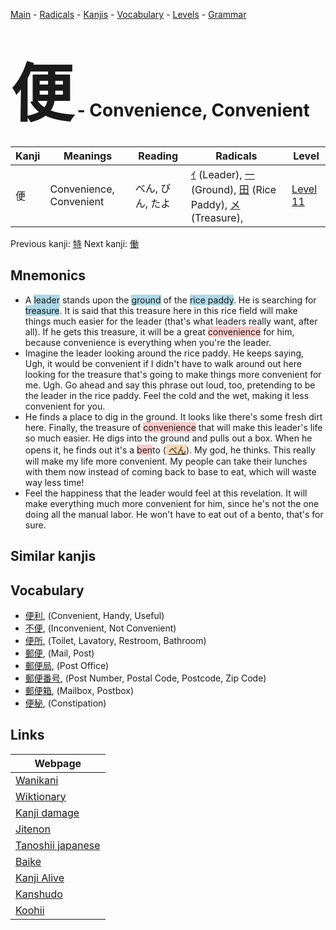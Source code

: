 <style> bigfont {font-size: 100px}</style>
[Main](../index.md) -
[Radicals](../radicals.md) -
[Kanjis](../kanjis.md) -
[Vocabulary](../vocabulary.md) -
[Levels](../levels.md) -
[Grammar](../grammar.md)
# <bigfont> 便</bigfont> - Convenience, Convenient 

| Kanji | Meanings | Reading | Radicals | Level |
| --- | --- | --- | --- | --- |
| 便 | Convenience, Convenient | べん, びん, たよ | [ｲ](../radicals/ｲ.md) (Leader), [一](../radicals/一.md) (Ground), [田](../radicals/田.md) (Rice Paddy), [メ](../radicals/メ.md) (Treasure),  | [Level 11](../levels/wk_level11.md) |

Previous kanji: [特](特.md) Next kanji: [働](働.md) 

## Mnemonics
 * A <span style="background-color:#ADD8E6"> leader</span> stands upon the <span style="background-color:#ADD8E6"> ground</span> of the <span style="background-color:#ADD8E6"> rice paddy</span>. He is searching for <span style="background-color:#ADD8E6"> treasure</span>. It is said that this treasure here in this rice field will make things much easier for the leader (that's what leaders really want, after all). If he gets this treasure, it will be a great <span style="background-color:#ffcccb"> convenience</span> for him, because convenience is everything when you're the leader.
* Imagine the leader looking around the rice paddy. He keeps saying, Ugh, it would be convenient if I didn't have to walk around out here looking for the treasure that's going to make things more convenient for me. Ugh. Go ahead and say this phrase out loud, too, pretending to be the leader in the rice paddy. Feel the cold and the wet, making it less convenient for you.
* He finds a place to dig in the ground. It looks like there's some fresh dirt here. Finally, the treasure of <span style="background-color:#ffcccb"> convenience</span> that will make this leader's life so much easier. He digs into the ground and pulls out a box. When he opens it, he finds out it's a <span style="background-color:#ffcccb"> ben</span>to (<span style="background-color:#fed8b1"> [べん](https://jisho.org/search/べん)</span>). My god, he thinks. This really will make my life more convenient. My people can take their lunches with them now instead of coming back to base to eat, which will waste way less time!
* Feel the happiness that the leader would feel at this revelation. It will make everything much more convenient for him, since he's not the one doing all the manual labor. He won't have to eat out of a bento, that's for sure.


## Similar kanjis
 


## Vocabulary
 * [便利](../vocabulary/便.md), (Convenient, Handy, Useful)
* [不便](../vocabulary/便.md), (Inconvenient, Not Convenient)
* [便所](../vocabulary/便.md), (Toilet, Lavatory, Restroom, Bathroom)
* [郵便](../vocabulary/便.md), (Mail, Post)
* [郵便局](../vocabulary/便.md), (Post Office)
* [郵便番号](../vocabulary/便.md), (Post Number, Postal Code, Postcode, Zip Code)
* [郵便箱](../vocabulary/便.md), (Mailbox, Postbox)
* [便秘](../vocabulary/便.md), (Constipation)



## Links 

| Webpage |
| --- |
| [Wanikani          ](https://www.wanikani.com/kanji/便) |
| [Wiktionary        ](https://en.wiktionary.org/wiki/便) |
| [Kanji damage      ](http://www.kanjidamage.com/kanji/search?utf8=✓&q=便) |
| [Jitenon           ](https://jitenon.com/kanji/便) |
| [Tanoshii japanese ](https://www.tanoshiijapanese.com/dictionary/kanji.cfm?k=便) |
| [Baike             ](https://baike.baidu.com/item/便) |
| [Kanji Alive       ](https://app.kanjialive.com/便) |
| [Kanshudo          ](https://www.kanshudo.com/searchmn?q=便) |
| [Koohii            ](https://kanji.koohii.com/study/kanji/便) |
